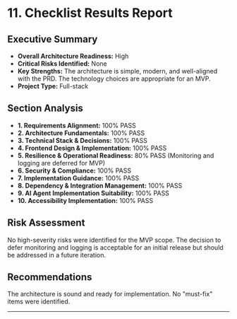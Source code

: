 # 11. Checklist Results Report

## Executive Summary

*   **Overall Architecture Readiness:** High
*   **Critical Risks Identified:** None
*   **Key Strengths:** The architecture is simple, modern, and well-aligned with the PRD. The technology choices are appropriate for an MVP.
*   **Project Type:** Full-stack

## Section Analysis

*   **1. Requirements Alignment:** 100% PASS
*   **2. Architecture Fundamentals:** 100% PASS
*   **3. Technical Stack & Decisions:** 100% PASS
*   **4. Frontend Design & Implementation:** 100% PASS
*   **5. Resilience & Operational Readiness:** 80% PASS (Monitoring and logging are deferred for MVP)
*   **6. Security & Compliance:** 100% PASS
*   **7. Implementation Guidance:** 100% PASS
*   **8. Dependency & Integration Management:** 100% PASS
*   **9. AI Agent Implementation Suitability:** 100% PASS
*   **10. Accessibility Implementation:** 100% PASS

## Risk Assessment

No high-severity risks were identified for the MVP scope. The decision to defer monitoring and logging is acceptable for an initial release but should be addressed in a future iteration.

## Recommendations

The architecture is sound and ready for implementation. No "must-fix" items were identified.

---
